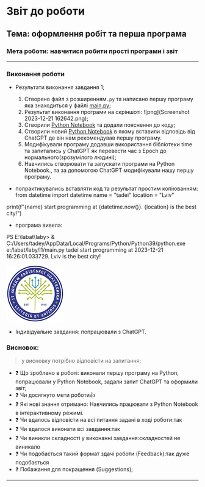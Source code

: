 # Звіт до роботи
## Тема: оформлення робіт та перша програма
### Мета роботи: навчитися робити прості програми і звіт
---
### Виконання роботи
- Результати виконання завдання 1;
    1. Створено файл з розширенням`.py` та написано першу програму яка знаходиться у файлі [main.py](main.py);
    1. Результат виконання програми на скріншоті: ![png](Screenshot 2023-12-21 162642.png);
    1. Створили [Python Notebook](nb.ipynb) та додали пояснення до коду;
    1. Створили новий [Python Notebook](chatGPT.ipynb) в якому вставили відповідь від ChatGPT де він нам рекомендував першу програму.
    1. Модифікували програму додавши використання бібліотеки time та запитались у ChatGPT як перевести час з Epoch до нормального(зрозумілого людині);
    1. Навчились створювати та запускати програми на Python Notebook., та за допомогою ChatGPT модифікували нашу першу програму.

- попрактикувались вставляти код та результат простим копіюванням:
from datetime import datetime
name = "tadei"
location = "Lviv"

print(f"{name} start programming at {datetime.now()}. {location} is the best city!")


- програма вивела:

PS  E:\labat\laby> & C:/Users/tadey/AppData/Local/Programs/Python/Python39/python.exe e:/labat/laby/l1/main.py
tadei start programming at 2023-12-21 16:26:01.033729. Lviv is the best city!





![alt text](https://github.com/BobasB/it_college/raw/main/reports/pictures/logo-lit.jpg "ІТ Коледж")




- Індивідуальне завдання: попрацювали з ChatGPT.

### Висновок: 
> у висновку потрібно відповісти на запитання:
- :question: Що зроблено в роботі: виконали першу програму на Python, попрацювали у Python Notebook, задали запит ChatGPT та оформили звіт;
- :question: Чи досягнуто мети роботи:+1:
- :question: Які нові знання отримано: Навчились працювати з Python Notebook в інтерактивному режимі.
- :question: Чи вдалось відповісти на всі питання задані в ході роботи:так
- :question: Чи вдалося виконати всі завдання:так
- :question: Чи виникли складності у виконанні завдання:складностей не виникало
- :question: Чи подобається такий формат здачі роботи (Feedback):так дуже подобається
- :question: Побажання для покращення (Suggestions);
---